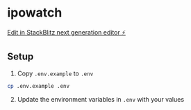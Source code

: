 # ipowatch

[Edit in StackBlitz next generation editor ⚡️](https://stackblitz.com/~/github.com/manovagyanik1/ipowatch)

## Setup
1. Copy `.env.example` to `.env`
```bash
cp .env.example .env
```

2. Update the environment variables in `.env` with your values